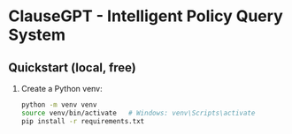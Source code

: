 # ClauseGPT - Intelligent Policy Query System

## Quickstart (local, free)
1. Create a Python venv:
   ```bash
   python -m venv venv
   source venv/bin/activate   # Windows: venv\Scripts\activate
   pip install -r requirements.txt
